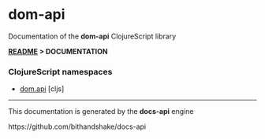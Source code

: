 
# <strong>dom-api</strong>

<p>Documentation of the <strong>dom-api</strong> ClojureScript library</p>

<strong>[README](../README.md) > DOCUMENTATION</strong>

### ClojureScript namespaces

* [dom.api](cljs/dom/API.md) [cljs]

---

<p>This documentation is generated by the <strong>docs-api</strong> engine</p>
https://github.com/bithandshake/docs-api
